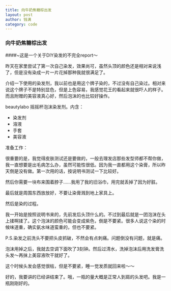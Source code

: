 ```yaml
---
title: 向牛奶焦糖棕出发
layout: post
author: 钱满
category: code
---
```


### 向牛奶焦糖棕出发

####~这是一个关于DIY染发的不完全report～

昨天在家里尝试了第一次自己染发，效果尚可，虽然头顶的颜色还是相对来说浅了，但是没有染成一片一片花掉那种我就很满足了。

介绍一下使用的染发剂，我以前也是用这个牌子染的，不过没有自己染过。相对来说这个牌子不是特别显色，但是上色容易，我感觉花王的看起来就很吓人的样子。而且附赠的美容液真心好，然后泡沫的也比较好操作。

beautylabo 摇摇杯泡沫染发剂。内含：

* 染发剂
* 溶液
* 手套
* 美容液

准备工作：

很重要的是，我觉得皮肤测试还是要做的，一般去理发店那些发型师都不帮你做，我一直想要是出毛病怎么办，虽然可能性很低。因为我一直都用这个染膏，所以昨天倒是没有做。第一次用的话，按说明书测试一下比较好。

然后你需要一块布来围着脖子……我用了我的旧浴巾，用完就丢掉了因为好脏。

最后就是周围东西放放好，不要让染膏溅到地上家具上。

然后是染的过程。

我一开始是按照说明书来的，先前发后头顶什么的。不过到最后就是一团泡沫在头上揉啊揉了。这个泡沫的颜色可能会变成紫色，倒是不要紧。很多人说这个染的时候味道重，确实氨水味道蛮重的，但也不要紧。

P.S.染发之前洗头不要把头皮抓破，不然会有点刺痛。问题倒没有问题，就是痛。

泡沫用掉之后，我就去空调下面吹了3刻钟。然后过清水，洗掉泡沫后用洗发膏洗头发～再抹上美容液吹干就好了。

这个时候头发会感觉很枯，但是不要紧，睡一觉发质就回来啦～～

好的，我要讲的已经讲结束了。哦，一瓶的量大概是正常人到肩的头发吧。我是一瓶刚刚好的。




